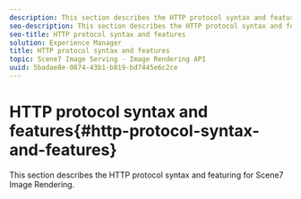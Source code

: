 ```yaml
---
description: This section describes the HTTP protocol syntax and featuring for Scene7 Image Rendering.
seo-description: This section describes the HTTP protocol syntax and featuring for Scene7 Image Rendering.
seo-title: HTTP protocol syntax and features
solution: Experience Manager
title: HTTP protocol syntax and features
topic: Scene7 Image Serving - Image Rendering API
uuid: 5badae8e-0874-43b1-b019-bd7445e6c2ce
---
```


# HTTP protocol syntax and features{#http-protocol-syntax-and-features}

This section describes the HTTP protocol syntax and featuring for Scene7 Image Rendering.

